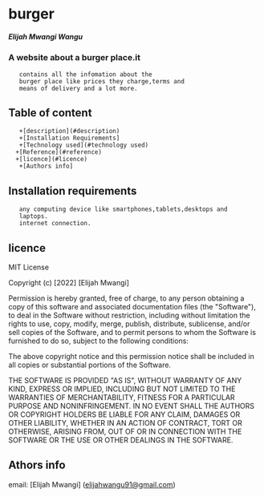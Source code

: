 # burger

##### Elijah Mwangi Wangu

###   A website about a burger place.it
       contains all the infomation about the
       burger place like prices they charge,terms and 
       means of delivery and a lot more.
##    Table of content
       +[description](#description)
       +[Installation Requirements]
       +[Technology used](#technology used)
      +[Reference](#reference)
      +[licence](#licence)
       +[Authors info]
##     Installation requirements
       any computing device like smartphones,tablets,desktops and
       laptops.
       internet connection.
##     licence
        

MIT License

Copyright (c) [2022] [Elijah Mwangi]

Permission is hereby granted, free of charge, to any person obtaining a copy
of this software and associated documentation files (the "Software"), to deal
in the Software without restriction, including without limitation the rights
to use, copy, modify, merge, publish, distribute, sublicense, and/or sell
copies of the Software, and to permit persons to whom the Software is
furnished to do so, subject to the following conditions:

The above copyright notice and this permission notice shall be included in all
copies or substantial portions of the Software.

THE SOFTWARE IS PROVIDED "AS IS", WITHOUT WARRANTY OF ANY KIND, EXPRESS OR
IMPLIED, INCLUDING BUT NOT LIMITED TO THE WARRANTIES OF MERCHANTABILITY,
FITNESS FOR A PARTICULAR PURPOSE AND NONINFRINGEMENT. IN NO EVENT SHALL THE
AUTHORS OR COPYRIGHT HOLDERS BE LIABLE FOR ANY CLAIM, DAMAGES OR OTHER
LIABILITY, WHETHER IN AN ACTION OF CONTRACT, TORT OR OTHERWISE, ARISING FROM,
OUT OF OR IN CONNECTION WITH THE SOFTWARE OR THE USE OR OTHER DEALINGS IN THE
SOFTWARE.
## Athors info
email: [Elijah Mwangi]
(elijahwangu91@gmail.com)
